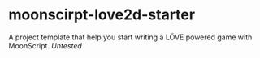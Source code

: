 # moonscirpt-love2d-starter
A project template that help you start writing a LÖVE powered game with MoonScript. *Untested*
